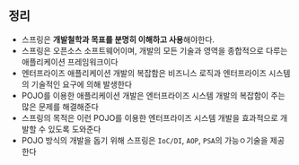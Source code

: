 ## 정리

- 스프링은 **개발철학과 목표를 분명히 이해하고 사용**해야한다.
- 스프링은 오픈소스 소프트웨어이며, 개발의 모든 기술과 영역을 종합적으로 다루는 애플리케이션 프레임워크이다
- 엔터프라이즈 애플리케이션 개발의 복잡함은 비즈니스 로직과 엔터프라이즈 시스템의 기술적인 요구에 의해 발생한다
- POJO를 이용한 애플리케이션 개발은 엔터프라이즈 시스템 개발의 복잡함이 주는 많은 문제를 해결해준다
- 스프링의 목적은 이런 POJO를 이용한 엔터프라이즈 시스템 개발을 효과적으로 개발할 수 있도록 도와준다
- POJO 방식의 개발을 돕기 위해 스프링은 `IoC/DI`, `AOP`, `PSA`의 가능ㅇ기술을 제공한다
